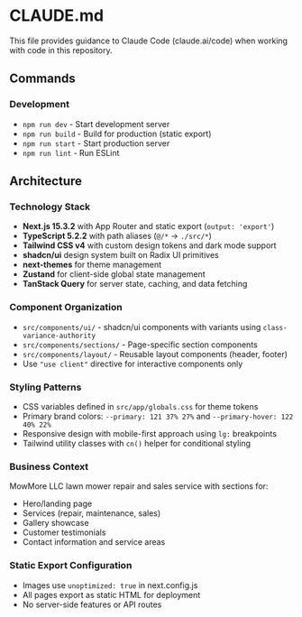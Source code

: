 # CLAUDE.md

This file provides guidance to Claude Code (claude.ai/code) when working with code in this repository.

## Commands

### Development
- `npm run dev` - Start development server
- `npm run build` - Build for production (static export)
- `npm run start` - Start production server
- `npm run lint` - Run ESLint

## Architecture

### Technology Stack
- **Next.js 15.3.2** with App Router and static export (`output: 'export'`)
- **TypeScript 5.2.2** with path aliases (`@/*` → `./src/*`)
- **Tailwind CSS v4** with custom design tokens and dark mode support
- **shadcn/ui** design system built on Radix UI primitives
- **next-themes** for theme management
- **Zustand** for client-side global state management
- **TanStack Query** for server state, caching, and data fetching

### Component Organization
- `src/components/ui/` - shadcn/ui components with variants using `class-variance-authority`
- `src/components/sections/` - Page-specific section components
- `src/components/layout/` - Reusable layout components (header, footer)
- Use `"use client"` directive for interactive components only

### Styling Patterns
- CSS variables defined in `src/app/globals.css` for theme tokens
- Primary brand colors: `--primary: 121 37% 27%` and `--primary-hover: 122 40% 22%`
- Responsive design with mobile-first approach using `lg:` breakpoints
- Tailwind utility classes with `cn()` helper for conditional styling

### Business Context
MowMore LLC lawn mower repair and sales service with sections for:
- Hero/landing page
- Services (repair, maintenance, sales)
- Gallery showcase
- Customer testimonials
- Contact information and service areas

### Static Export Configuration
- Images use `unoptimized: true` in next.config.js
- All pages export as static HTML for deployment
- No server-side features or API routes